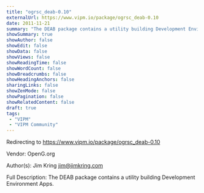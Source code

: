 ```yaml
---
title: "ogrsc_deab-0.10"
externalUrl: https://www.vipm.io/package/ogrsc_deab-0.10
date: 2011-11-21
summary: "The DEAB package contains a utility building Development Environment Apps."
showSummary: true
showAuthor: false
showEdit: false
showData: false
showViews: false
showReadingTime: false
showWordCount: false
showBreadcrumbs: false
showHeadingAnchors: false
sharingLinks: false
showZenMode: false
showPagination: false
showRelatedContent: false
draft: true
tags:
 - "VIPM"
 - "VIPM Community"
---
```


Redirecting to https://www.vipm.io/package/ogrsc_deab-0.10

Vendor: OpenG.org

Author(s): Jim Kring <jim@jimkring.com>
 
Full Description:
The DEAB package contains a utility building Development Environment Apps.